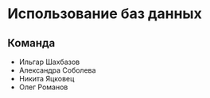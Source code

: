# Использование баз данных 

## Команда
- Ильгар Шахбазов
- Александра Соболева
- Никита Яцковец
- Олег Романов